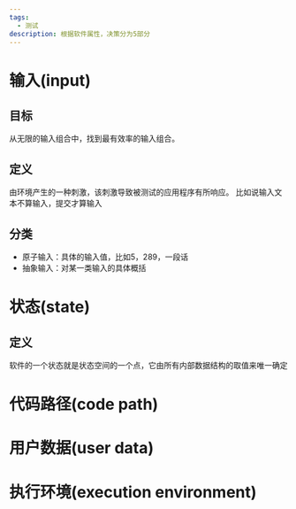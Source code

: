 ```yaml
---
tags:
  - 测试
description: 根据软件属性，决策分为5部分
---
```

 # 输入(input)
 ## 目标
 从无限的输入组合中，找到最有效率的输入组合。
 ## 定义
 由环境产生的一种刺激，该刺激导致被测试的应用程序有所响应。
 比如说输入文本不算输入，提交才算输入
 ## 分类
 - 原子输入：具体的输入值，比如5，289，一段话
 - 抽象输入：对某一类输入的具体概括
# 状态(state)
## 定义
软件的一个状态就是状态空间的一个点，它由所有内部数据结构的取值来唯一确定
# 代码路径(code path)
# 用户数据(user data)
# 执行环境(execution environment)